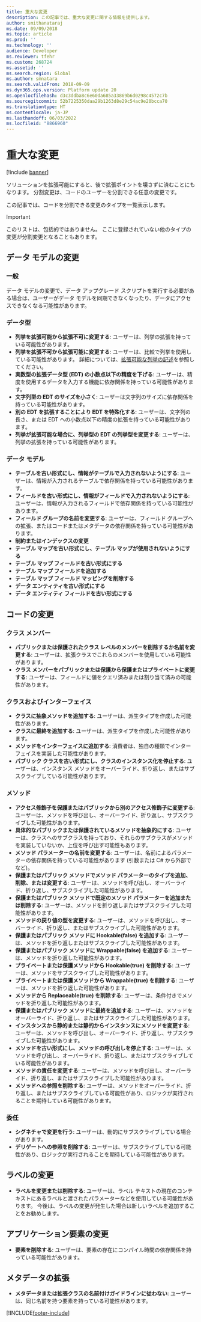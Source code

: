 ```yaml
---
title: 重大な変更
description: この記事では、重大な変更に関する情報を提供します。
author: smithanataraj
ms.date: 09/09/2018
ms.topic: article
ms.prod: ''
ms.technology: ''
audience: Developer
ms.reviewer: tfehr
ms.custom: 268724
ms.assetid: ''
ms.search.region: Global
ms.author: smnatara
ms.search.validFrom: 2018-09-09
ms.dyn365.ops.version: Platform update 20
ms.openlocfilehash: d3c3ddba8c6e60da685a33869b6d0298c4572c7b
ms.sourcegitcommit: 52b7225350daa29b1263d8e29c54ac9e20bcca70
ms.translationtype: HT
ms.contentlocale: ja-JP
ms.lasthandoff: 06/03/2022
ms.locfileid: "8866960"
---
```

# <a name="breaking-changes"></a>重大な変更

[!include [banner](../includes/banner.md)]

ソリューションを拡張可能にすると、後で拡張ポイントを壊さずに済むことにもなります。 分割変更は、コードのユーザーを分割できる任意の変更です。

この記事では、コードを分割できる変更のタイプを一覧表示します。 

> [!IMPORTANT]
> このリストは、包括的ではありません。 ここに登録されていない他のタイプの変更が分割変更となることもあります。

## <a name="data-model-changes"></a>データ モデルの変更

### <a name="general"></a>一般
データ モデルの変更で、データ アップグレード スクリプトを実行する必要がある場合は、ユーザーがデータ モデルを同期できなくなったり、データにアクセスできなくなる可能性があります。

### <a name="data-types"></a>データ型
+ **列挙を拡張可能から拡張不可に変更する**: ユーザーは、列挙の拡張を持っている可能性があります。
+ **列挙を拡張不可から拡張可能に変更する**: ユーザーは、比較で列挙を使用している可能性があります。 詳細については、[拡張可能な列挙の記述](extensible-enums.md)を参照してください。
+ **実数型の拡張データ型 (EDT) の小数点以下の精度を下げる**: ユーザーは、精度を使用するデータを入力する機能に依存関係を持っている可能性があります。
+ **文字列型の EDT のサイズを小さく**: ユーザーは文字列のサイズに依存関係を持っている可能性があります。
+ **別の EDT を拡張することにより EDT を特殊化する**: ユーザーは、文字列の長さ、または EDT への小数点以下の精度の拡張を持っている可能性があります。
+ **列挙が拡張可能な場合に、列挙型の EDT の列挙型を変更する**: ユーザーは、列挙の拡張を持っている可能性があります。
 
### <a name="data-model"></a>データ モデル
+ **テーブルを古い形式にし、情報がテーブルで入力されないようにする**: ユーザーは、情報が入力されるテーブルで依存関係を持っている可能性があります。
+ **フィールドを古い形式にし、情報がフィールドで入力されないようにする**: ユーザーは、情報が入力されるフィールドで依存関係を持っている可能性があります。
+ **フィールド グループの名前を変更する**: ユーザーは、フィールド グループへの拡張、またはコードまたはメタデータの依存関係を持っている可能性があります。
+ **制約またはインデックスの変更**
+ **テーブル マップを古い形式にし、テーブル マップが使用されないようにする**
+ **テーブル マップ フィールドを古い形式にする**
+ **テーブル マップ フィールドを追加する**
+ **テーブル マップ フィールド マッピングを削除する**
+ **データ エンティティを古い形式にする**
+ **データ エンティティ フィールドを古い形式にする**

## <a name="code-changes"></a>コードの変更

### <a name="class-members"></a>クラス メンバー
+ **パブリックまたは保護されたクラス レベルのメンバーを削除するか名前を変更する**: ユーザーは、拡張クラスでこれらのメンバーを使用している可能性があります。
+ **クラス メンバーをパブリックまたは保護から保護またはプライベートに変更する**: ユーザーは、フィールドに値をクエリ済みまたは割り当て済みの可能性があります。

### <a name="classes-and-interfaces"></a>クラスおよびインターフェイス
+ **クラスに抽象メソッドを追加する**: ユーザーは、派生タイプを作成した可能性があります。
+ **クラスに最終を追加する**: ユーザーは、派生タイプを作成した可能性があります。
+ **メソッドをインターフェイスに追加する**: 消費者は、独自の種類でインターフェイスを実装した可能性があります。
+ **パブリック クラスを古い形式にし、クラスのインスタンス化を停止する**: ユーザーは、インスタンス メソッドをオーバーライド、折り返し、またはサブスクライブしている可能性があります。

### <a name="methods"></a>メソッド
+ **アクセス修飾子を保護またはパブリックから別のアクセス修飾子に変更する**: ユーザーは、メソッドを呼び出し、オーバーライド、折り返し、サブスクライブした可能性があります。
+ **具体的なパブリックまたは保護されているメソッドを抽象的にする**: ユーザーは、クラスへのサブクラスを持っており、それらのサブクラスがメソッドを実装していないか、上位を呼び出す可能性もあります。
+ **メソッド パラメーターの名前を変更する**: ユーザーは、名前によるパラメーターの依存関係を持っている可能性があります (引数または C\# から外部でなど)。
+ **保護またはパブリック メソッドでメソッド パラメーターのタイプを追加、削除、または変更する**: ユーザーは、メソッドを呼び出し、オーバーライド、折り返し、サブスクライブした可能性があります。
+ **保護またはパブリック メソッドで既定のメソッド パラメーターを追加または削除する**: ユーザーは、メソッドを折り返しまたはサブスクライブした可能性があります。
+ **メソッドの戻り値の型を変更する**: ユーザーは、メソッドを呼び出し、オーバーライド、折り返し、またはサブスクライブした可能性があります。
+ **保護またはパブリック メソッドに Hookable(false) を追加する**: ユーザーは、メソッドを折り返しまたはサブスクライブした可能性があります。
+ **保護またはパブリック メソッドに Wrappable(false) を追加する**: ユーザーは、メソッドを折り返した可能性があります。
+ **プライベートまたは保護メソッドから Hookable(true) を削除する**: ユーザーは、メソッドをサブスクライブした可能性があります。
+ **プライベートまたは保護メソッドから Wrappable(true) を削除する**: ユーザーは、メソッドを折り返した可能性があります。
+ **メソッドから Replaceable(true) を削除する**: ユーザーは、条件付きでメソッドを折り返した可能性があります。
+ **保護またはパブリック メソッドに最終を追加する**: ユーザーは、メソッドをオーバーライド、折り返し、またはサブスクライブした可能性があります。
+ **インスタンスから静的または静的からインスタンスにメソッドを変更する**: ユーザーは、メソッドを呼び出し、オーバーライド、折り返し、サブスクライブした可能性があります。
+ **メソッドを古い形式にし、メソッドの呼び出しを停止する**: ユーザーは、メソッドを呼び出し、オーバーライド、折り返し、またはサブスクライブしている可能性があります。
+ **メソッドの責任を変更する**: ユーザーは、メソッドを呼び出し、オーバーライド、折り返し、またはサブスクライブした可能性があります。
+ **メソッドへの参照を削除する**: ユーザーは、メソッドをオーバーライド、折り返し、またはサブスクライブしている可能性があり、ロジックが実行されることを期待している可能性があります。

### <a name="delegates"></a>委任
+ **シグネチャで変更を行う**: ユーザーは、動的にサブスクライブしている場合があります。
+ **デリゲートへの参照を削除する**: ユーザーは、サブスクライブしている可能性があり、ロジックが実行されることを期待している可能性があります。

## <a name="label-changes"></a>ラベルの変更
+ **ラベルを変更または削除する**: ユーザーは、ラベル テキストの現在のコンテキストにあるラベルと渡されたパラメーターなどを使用している可能性があります。 今後は、ラベルの変更が発生した場合は新しいラベルを追加することをお勧めします。

## <a name="application-element-changes"></a>アプリケーション要素の変更
+ **要素を削除する**: ユーザーは、要素の存在にコンパイル時間の依存関係を持っている可能性があります。
     
## <a name="metadata-extensions"></a>メタデータの拡張
+ **メタデータまたは拡張クラスの名前付けガイドラインに従わない**: ユーザーは、同じ名前を持つ要素を持っている可能性があります。


[!INCLUDE[footer-include](../../../includes/footer-banner.md)]